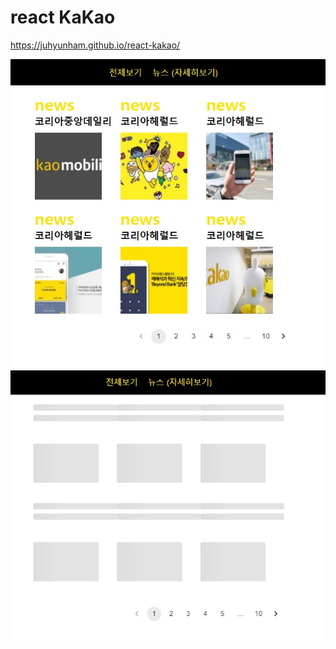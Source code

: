 # react KaKao

https://juhyunham.github.io/react-kakao/

![ex_screenshot](./public/images/kakao.jpg)
![ex_screenshot](./public/images/kakao_skeleton.jpg)